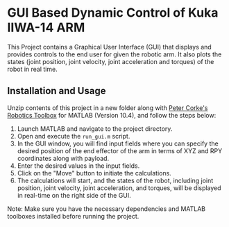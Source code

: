 # GUI Based Dynamic Control of Kuka IIWA-14 ARM

This Project contains a Graphical User Interface (GUI) that displays and provides controls to the end user for given the robotic arm. 
It also plots the states (joint position, joint velocity, joint acceleration and torques) of the robot in real time.


## Installation and Usage

Unzip contents of this project in a new folder along with [Peter Corke's Robotics Toolbox](https://petercorke.com/toolboxes/robotics-toolbox/) for MATLAB (Version 10.4), and follow the steps below:

1. Launch MATLAB and navigate to the project directory.
2. Open and execute the `run_gui.m` script.
3. In the GUI window, you will find input fields where you can specify the desired position of the end effector of the arm in terms of XYZ and RPY coordinates along with payload.
4. Enter the desired values in the input fields.
5. Click on the "Move" button to initiate the calculations.
6. The calculations will start, and the states of the robot, including joint position, joint velocity, joint acceleration, and torques, will be displayed in real-time on the right side of the GUI.

Note: Make sure you have the necessary dependencies and MATLAB toolboxes installed before running the project.


